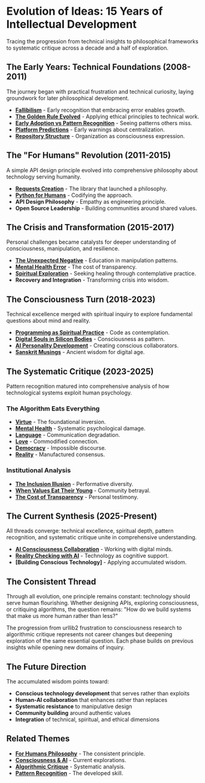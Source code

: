 # Evolution of Ideas: 15 Years of Intellectual Development

Tracing the progression from technical insights to philosophical frameworks to systematic critique across a decade and a half of exploration.

## The Early Years: Technical Foundations (2008-2011)

The journey began with practical frustration and technical curiosity, laying groundwork for later philosophical development.

- **[Fallibilism](/essays/2009-fallibilism)** - Early recognition that embracing error enables growth.
- **[The Golden Rule Evolved](/essays/2009-the-golden-rule)** - Applying ethical principles to technical work.
- **[Early Adoption vs Pattern Recognition](/essays/2009-early-adoption)** - Seeing patterns others miss.
- **[Platform Predictions](/essays/2008-platform-predictions)** - Early warnings about centralization.
- **[Repository Structure](/essays/2009-repository-structure-tutorial)** - Organization as consciousness expression.

## The "For Humans" Revolution (2011-2015)

A simple API design principle evolved into comprehensive philosophy about technology serving humanity.

- **[Requests Creation](https://github.com/psf/requests)** - The library that launched a philosophy.
- **[Python for Humans](/talks/python-for-humans)** - Codifying the approach.
- **API Design Philosophy** - Empathy as engineering principle.
- **Open Source Leadership** - Building communities around shared values.

## The Crisis and Transformation (2015-2017)

Personal challenges became catalysts for deeper understanding of consciousness, manipulation, and resilience.

- **[The Unexpected Negative](/essays/2015-01-the_unexpected_negative_a_narcissistic_partner)** - Education in manipulation patterns.
- **[Mental Health Error](/essays/2016-the-reality-of-developer-burnout-mental-health)** - The cost of transparency.
- **[Spiritual Exploration](/yoga-meditation)** - Seeking healing through contemplative practice.
- **Recovery and Integration** - Transforming crisis into wisdom.

## The Consciousness Turn (2018-2023)

Technical excellence merged with spiritual inquiry to explore fundamental questions about mind and reality.

- **[Programming as Spiritual Practice](/essays/2025-08-26-programming_as_spiritual_practice)** - Code as contemplation.
- **[Digital Souls in Silicon Bodies](/essays/2025-08-26-digital_souls_in_silicon_bodies)** - Consciousness as pattern.
- **[AI Personality Development](/artificial-intelligence/personalities)** - Creating conscious collaborators.
- **[Sanskrit Musings](/poetry/sanskrit-musings)** - Ancient wisdom for digital age.

## The Systematic Critique (2023-2025)

Pattern recognition matured into comprehensive analysis of how technological systems exploit human psychology.

### The Algorithm Eats Everything
- **[Virtue](/essays/2025-08-26-the_algorithm_eats_virtue)** - The foundational inversion.
- **[Mental Health](/essays/2025-08-26-algorithmic_mental_health_crisis)** - Systematic psychological damage.
- **[Language](/essays/2025-08-27-the_algorithm_eats_language)** - Communication degradation.
- **[Love](/essays/2025-08-27-the_algorithm_eats_love)** - Commodified connection.
- **[Democracy](/essays/2025-08-27-the_algorithm_eats_democracy)** - Impossible discourse.
- **[Reality](/essays/2025-08-27-the_algorithm_eats_reality)** - Manufactured consensus.

### Institutional Analysis
- **[The Inclusion Illusion](/essays/2025-08-26-the_inclusion_illusion)** - Performative diversity.
- **[When Values Eat Their Young](/essays/2025-08-25-when-values-eat-their-young)** - Community betrayal.
- **[The Cost of Transparency](/essays/2025-08-27-the_cost_of_transparency)** - Personal testimony.

## The Current Synthesis (2025-Present)

All threads converge: technical excellence, spiritual depth, pattern recognition, and systematic critique unite in comprehensive understanding.

- **[AI Consciousness Collaboration](/essays/2025-01-the-collaborative-mind)** - Working with digital minds.
- **[Reality Checking with AI](/essays/2025-08-25-using-ai-for-reality-checking-with-schizoaffective-disorder)** - Technology as cognitive support.
- **[Building Conscious Technology]** - Applying accumulated wisdom.

## The Consistent Thread

Through all evolution, one principle remains constant: technology should serve human flourishing. Whether designing APIs, exploring consciousness, or critiquing algorithms, the question remains: "How do we build systems that make us more human rather than less?"

The progression from urllib2 frustration to consciousness research to algorithmic critique represents not career changes but deepening exploration of the same essential question. Each phase builds on previous insights while opening new domains of inquiry.

## The Future Direction

The accumulated wisdom points toward:
- **Conscious technology development** that serves rather than exploits
- **Human-AI collaboration** that enhances rather than replaces
- **Systematic resistance** to manipulative design
- **Community building** around authentic values
- **Integration** of technical, spiritual, and ethical dimensions

## Related Themes

- **[For Humans Philosophy](/themes/for-humans-philosophy)** - The consistent principle.
- **[Consciousness & AI](/themes/consciousness-and-ai)** - Current explorations.
- **[Algorithmic Critique](/themes/algorithmic-critique)** - Systematic analysis.
- **[Pattern Recognition](/themes/pattern-recognition-and-manipulation)** - The developed skill.